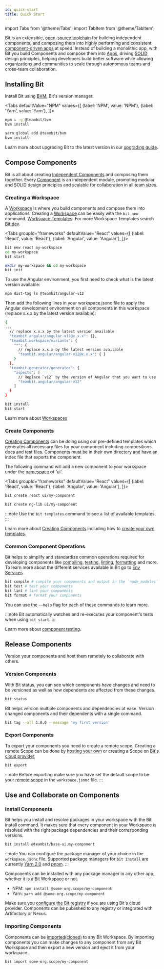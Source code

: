 ```yaml
---
id: quick-start
title: Quick Start
---
```


import Tabs from '@theme/Tabs';
import TabItem from '@theme/TabItem';

Bit is an extensible, [open-source toolchain](https://github.com/teambit/bit) for building independent components, and composing them into highly performing and consistent [component-driven apps](/component-driven-apps) at speed. Instead of building a monolithic app, with Bit you build Components and compose them into [Apps](apps/overview), driving [SOLID](https://en.wikipedia.org/wiki/SOLID) design principles, helping developers build better software while allowing organizations and communities to scale through autonomous teams and cross-team collaboration.

## Installing Bit

Install Bit using [BVM](/), Bit's version manager.

<Tabs
defaultValue="NPM"
values={[
{label: 'NPM', value: 'NPM'},
{label: 'Yarn', value: 'Yarn'},
]}>
<TabItem value="NPM">

```bash
npm i -g @teambit/bvm
bvm install
```

  </TabItem>
  <TabItem value="Yarn">

```bash
yarn global add @teambit/bvm
bvm install
```

  </TabItem>
</Tabs>

Learn more about upgrading Bit to the latest version in our [upgrading guide](/guides/upgrading/).

## Compose Components

Bit is all about creating [Independent Components](/components/overview) and composing them together. Every [Component](/components/overview) is an independent module, promoting modular and SOLID design principles and scalable for collaboration in all team sizes.

### Creating a Workspace

A [Workspace](/workspace/overview) is where you build components and compose them into applications. Creating a [Workspace](/workspace/overview) can be easily with the `bit new` command.
[Workspace Templates](workspace/templates). For more Workspace Templates search [Bit.dev](https://bit.dev/templates). 

<Tabs
groupId="frameworks"
defaultValue="React"
values={[
{label: 'React', value: 'React'},
{label: 'Angular', value: 'Angular'},
]}>
<TabItem value="React">

```bash
bit new react my-workspace
cd my-workspace
bit start
```

  </TabItem>
  <TabItem value="Angular">

```bash
mkdir my-workspace && cd my-workspace
bit init
```

To use the Angular environment, you first need to check what is the latest version available:

```bash
npm dist-tag ls @teambit/angular-v12
```

Then add the following lines in your workspace.jsonc file to apply the Angular development environment on all components in this workspace (replace x.x.x by the latest version available):

```bash
{
...
  // replace x.x.x by the latest version available
  "teambit.angular/angular-v12@x.x.x": {},
  "teambit.workspace/variants": {
    "*": {
      // replace x.x.x by the latest version available
      "teambit.angular/angular-v12@x.x.x": { }
    }
  },
  "teambit.generator/generator": {
    "aspects": [
      // Replace `v12` by the version of Angular that you want to use
      "teambit.angular/angular-v12"
    ]
  }
}
```

```bash
bit install
bit start
```

  </TabItem>
</Tabs>

Learn more about [Workspaces](/)

### Create Components

[Creating Components](/) can be doing using our pre-defined templates which generates all necessary files for your component including compositions, docs and test files.
Components must be in their own directory and have an index file that exports the component.

The following command will add a new component to your workspace under the [namespace](/) of 'ui'.

<Tabs
groupId="frameworks"
defaultValue="React"
values={[
{label: 'React', value: 'React'},
{label: 'Angular', value: 'Angular'},
]}>
<TabItem value="React">

```bash
bit create react ui/my-component
```

  </TabItem>
  <TabItem value="Angular">

```bash
bit create ng-lib ui/my-component
```

  </TabItem>
</Tabs>

:::note
Use the `bit templates` command to see a list of available templates.
:::

Learn more about [Creating Components](/) including how to [create your own templates](/).

### Common Component Operations

Bit helps to simplify and standardize common operations required for developing components like [compiling](/), [testing](/), [linting](/), [formatting](/) and more.
To learn more about the different services available in Bit go to [Env Services](/envs/core-services).

```bash
bit compile # compile your components and output in the `node_modules` directory
bit test # test your components
bit lint # lint your components
bit format # format your components
```

You can use the `--help` flag for each of these commands to learn more.

:::note
Bit automatically watches and re-executes your component's tests when using `bit start`.
:::

Learn more about [component testing](/).

## Release Components

Version your components and host them remotely to collaborate with others.

### Version Components

With Bit status, you can see which components have changes and need to be versioned as well as how dependents are affected
from these changes.

```bash
bit status
```

Bit helps version multiple components and dependencies at ease. Version changed components and their dependents
with a single command.

```bash
bit tag --all 1.0.0 --message 'my first version'
```

### Export Components

To export your components you need to create a remote scope. Creating a remote Scope can be done
by [hosting your own](/scope/host) or creating a Scope on [Bit's cloud provider](https://bit.dev),

```bash
bit export
```

:::note
Before exporting make sure you have set the default scope to be your [remote scope](/) in the `workspace.jsonc` file.
:::

## Use and Collaborate on Components

### Install Components

Bit helps you install and resolve packages in your workspace with the Bit install command. It makes sure that every
component in your Workspace is resolved with the right package dependencies and their corresponding versions.

```bash
bit install @teambit/base-ui.my-component
```

:::note
You can configure the package manager of your choice in the `workspace.jsonc` file. Supported package managers
for `bit install` are currently [Yarn 2.0](/) and [pnpm](/).
:::

Components can be installed with any package manager in any other app, whether it is a Bit Workspace or not.

- NPM: `npm install @some-org.scope/my-component`
- Yarn: `yarn add @some-org.scope/my-component`

Make sure you [configure the Bit registry](/) if you are using Bit's cloud provider. Components can be published to any registry or integrated with Artifactory or Nexus.

### Importing Components

Components can be [imported(cloned)](/) to any Bit Workspace. By importing components you can make changes to any component
from any Bit Workspace and then export a new version and eject it from your workspace.

```bash
bit import some-org.scope/my-component
```

<!-- ### Change requests

Create a new branch for your component, commit your changes and then export your components to a remote scope.

```bash
bit switch my-feature --create # create and switch to a new branch called my-feature
bit snap --all # commit all changes
bit export # export your components to a remote scope
```

:::warning
@Ran This is not working yet and not ready to be documented
::: -->
